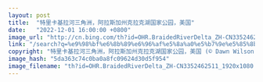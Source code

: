 ```yaml
---
layout: post
title:  "特里卡基拉河三角洲，阿拉斯加州克拉克湖国家公园，美国"
date:   "2022-12-01 16:00:00 +0800"
image_url: "http://cn.bing.com/th?id=OHR.BraidedRiverDelta_ZH-CN3352462511_1920x1080.jpg&rf=LaDigue_1920x1080.jpg&pid=hp"
link: "/search?q=%e9%98%bf%e6%8b%89%e6%96%af%e5%8a%a0%e5%b7%9e%e5%85%8b%e6%8b%89%e5%85%8b%e6%b9%96%e5%9b%bd%e5%ae%b6%e5%85%ac%e5%9b%ad&form=hpcapt&mkt=zh-cn"
copyright: "特里卡基拉河三角洲，阿拉斯加州克拉克湖国家公园，美国 (© Dawn Wilson Photography/Getty Images)"
image_hash: "5da363c74c0ba0a8fc09624d30d5f954"
image_filename: "th?id=OHR.BraidedRiverDelta_ZH-CN3352462511_1920x1080.jpg&rf=LaDigue_1920x1080.jpg&pid=hp"
---
```

